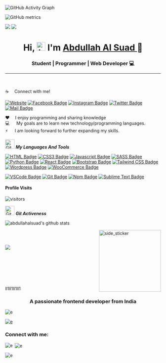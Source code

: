 
![GitHub Activity Graph](https://activity-graph.herokuapp.com/graph?username=abdullahalsuad)  

![GitHub metrics](https://metrics.lecoq.io/abdullahalsuad)  

<a href="https://github.com/abdullahalsuad/"><img src="https://img.shields.io/github/followers/abdullahalsuad?style=flat-square?color=%234CC61E&label=GitHub%20Followers%20"/></a>
<a href="https://github.com/abdullahalsuad/"><img src="https://img.shields.io/github/last-commit/abdullahalsuad/abdullahalsuad?style=flat-square?color=red&label=Last%20Updated%20"/></a>

## <h1 align="center">Hi, <img src="https://user-images.githubusercontent.com/1303154/88677602-1635ba80-d120-11ea-84d8-d263ba5fc3c0.gif" width="28px" alt="hi"> I'm <a href="http://abdullahalsuad.netlify.app/">Abdullah Al Suad <a> 🚀</h1>
### <p align="center">Student | Programmer | Web Developer 💻</p> <hr>
<br/>

:coffee: &emsp;Connect with me!
 
 [![Website](https://img.shields.io/badge/abdullahalsuad.netlify.app/-390FF1?style=for-the-badge&logo=Website&logoColor=black)](http://abdullahalsuad.netlify.app/)
 [![Facebook Badge](https://img.shields.io/badge/Facebook-1877F2?style=for-the-badge&logo=facebook&logoColor=white)](https://www.facebook.com/mdabdullahalsuad/) [![Instagram Badge](https://img.shields.io/badge/Instagram-E4405F?style=for-the-badge&logo=instagram&logoColor=white)](https://instagram.com/suad_c137) [![Twitter Badge](https://img.shields.io/badge/Twitter-1DA1F2?style=for-the-badge&logo=twitter&logoColor=white)](https://twitter.com/) [![Mail Badge](https://img.shields.io/badge/Gmail-D14836?style=for-the-badge&logo=gmail&logoColor=white)](mailto:suadabdullahal@gmail.com)
 
 
 
:hearts: &emsp;I enjoy programming and sharing knowledge <br/>
:computer: &emsp; My goals are to learn new technology/programming languages.<br/>
⚡ &emsp; I am looking forward to further expanding my skills.<br/>


 

 <img src="https://media.giphy.com/media/W5eoZHPpUx9sapR0eu/giphy.gif" width="30px" alt="Git"/>&nbsp;<i><b>My Languages And Tools</b></i></p>
 
[![HTML Badge](https://img.shields.io/badge/-HTML5-F5421C?style=for-the-badge&labelColor=black&logo=html5&logoColor=white)](#) [![CSS3 Badge](https://img.shields.io/badge/-CSS3-1C5CF5?style=for-the-badge&labelColor=black&logo=css3&logoColor=white)](#) [![Javascript Badge](https://img.shields.io/badge/-Javascript-F0DB4F?style=for-the-badge&labelColor=black&logo=javascript&logoColor=white)](#) [![SASS Badge](https://img.shields.io/badge/-Sass-CC6699?style=for-the-badge&labelColor=black&logo=Sass&logoColor=white)](#) [![Python Badge](https://img.shields.io/badge/-Python-F4C908?style=for-the-badge&labelColor=black&logo=Python&logoColor=white)](#)
[![React Badge](https://img.shields.io/badge/-React-61DBFB?style=for-the-badge&labelColor=black&logo=react&logoColor=white)](#)  [![Bootstrap Badge](https://img.shields.io/badge/-Bootstrap-5108F4?style=for-the-badge&labelColor=black&logo=Bootstrap&logoColor=white)](#) [![Tailwind CSS Badge](https://img.shields.io/badge/-TailwindCSS-33A5B8?style=for-the-badge&labelColor=black&logo=TailwindCSS&logoColor=white)](#) [![Wordpress Badge](https://img.shields.io/badge/-Wordpress-3D9DFF?style=for-the-badge&labelColor=black&logo=wordpress&logoColor=white)](#) [![WooCommerce Badge](https://img.shields.io/badge/-WooCommerce-B93DFF?style=for-the-badge&labelColor=black&logo=WooCommerce&logoColor=white)](#) 
 
 [![VSCode Badge](https://img.shields.io/badge/-VisualStudio-0F85F1?style=for-the-badge&labelColor=black&logo=VisualStudio&logoColor=white)](#) [![Git Badge](https://img.shields.io/badge/-Git-F05032?style=for-the-badge&labelColor=black&logo=Git&logoColor=white)](#) [![Npm Badge](https://img.shields.io/badge/-npm-F44F08?style=for-the-badge&labelColor=black&logo=npm&logoColor=white)](#) [![Sublime Text Badge](https://img.shields.io/badge/-SublimeText-F49708?style=for-the-badge&labelColor=black&logo=SublimeText&logoColor=white)](#)

 
 
#### Profile Visits 

![visitors](https://visitor-badge.glitch.me/badge?page_id=abdullahalsuad.abdullahalsuad)


<img src="https://media.giphy.com/media/W5eoZHPpUx9sapR0eu/giphy.gif" width="30px" alt="Git"/>&nbsp;<i><b>Git Activeness</b></i></p>




![abdullahalsuad's github stats](https://github-readme-stats.vercel.app/api?username=abdullahalsuad&count_private=true&theme=tokyonight&hide=contribs,prs)
 
 <img align="right" width=200px height=200px alt="side_sticker" src="https://media.giphy.com/media/TEnXkcsHrP4YedChhA/giphy.gif" /><br/><br/>
 
<p><img align="left" src="https://github-readme-streak-stats.herokuapp.com/?user=abdullahalsuad&theme=radical&hide_border=true" /></p><br/><br/>


<br/><br/><br/><br/><br/>
ll1ll1ll1ll1














<h3 align="center">A passionate frontend developer from India</h3>

<p align="left"> <img src="https://komarev.com/ghpvc/?abdullahalsuad=e&label=Profile%20views&color=0e75b6&style=flat" alt="e" /> </p>

<p align="left"> <a href="https://github.com/ryo-ma/github-profile-trophy"><img src="https://github-profile-trophy.vercel.app/?abdullahalsuad=e" alt="e" /></a> </p>

<h3 align="left">Connect with me:</h3>
<p align="left">
</p>

<p><img align="left" src="https://github-readme-stats.vercel.app/api/top-langs?abdullahalsuad=e&show_icons=true&locale=en&layout=compact" alt="e" /></p>

<p>&nbsp;<img align="center" src="https://github-readme-stats.vercel.app/api?abdullahalsuad=e&show_icons=true&locale=en" alt="e" /></p>

<p><img align="center" src="https://github-readme-streak-stats.herokuapp.com/?abdullahalsuad=e&" alt="e" /></p>

